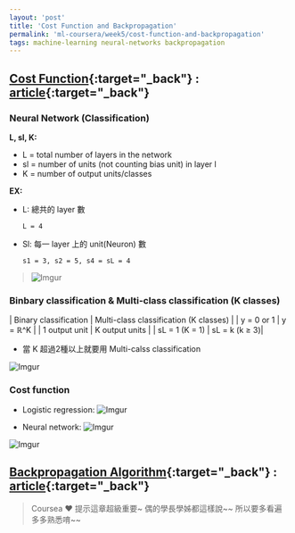 ```yaml
---
layout: 'post'
title: 'Cost Function and Backpropagation'
permalink: 'ml-coursera/week5/cost-function-and-backpropagation'
tags: machine-learning neural-networks backpropagation
---
```


## [Cost Function](https://www.coursera.org/learn/machine-learning/lecture/na28E/cost-function){:target="_back"} : [article](https://www.coursera.org/learn/machine-learning/supplement/afqGa/cost-function){:target="_back"}

### Neural Network (Classification)

**L, sl, K:**
   - L = total number of layers in the network
   - sl = number of units (not counting bias unit) in layer l
   - K = number of output units/classes

**EX:**
- L: 總共的 layer 數
   ~~~
   L = 4
   ~~~
- Sl: 每一 layer 上的  unit(Neuron) 數
   ~~~
   s1 = 3, s2 = 5, s4 = sL = 4
   ~~~

> ![Imgur](https://i.imgur.com/OxWLyBEh.jpg)


### Binbary classification & Multi-class classification (K classes)

| Binary classification  | Multi-class classification (K classes) |
|  y = 0 or 1 | y = ℝ^K  |
| 1 output unit | K output units |
| sL = 1 (K = 1)  |  sL = k (k ≥ 3)|

- 當 K 超過2種以上就要用 Multi-calss classification

![Imgur](https://i.imgur.com/K2yyX6Ah.jpg)

### Cost function

- Logistic regression:
   ![Imgur](https://i.imgur.com/ksMl0Chh.gif)

- Neural network:
   ![Imgur](https://i.imgur.com/zrOVzo3h.gif)

![Imgur](https://i.imgur.com/ed9XUlHh.jpg)

## [Backpropagation Algorithm](https://www.coursera.org/learn/machine-learning/lecture/1z9WW/backpropagation-algorithm){:target="_back"} : [article](https://www.coursera.org/learn/machine-learning/supplement/pjdBA/backpropagation-algorithm){:target="_back"}

> Coursea :heart: 提示這章超級重要~ 偶的學長學姊都這樣說~~ 所以要多看遍 多多熟悉唷~~